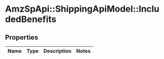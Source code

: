 # AmzSpApi::ShippingApiModel::IncludedBenefits

## Properties
Name | Type | Description | Notes
------------ | ------------- | ------------- | -------------

